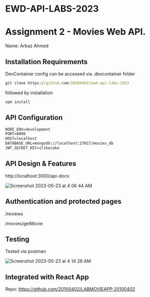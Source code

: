 # EWD-API-LABS-2023
# Assignment 2 - Movies Web API.

Name: Arbaz Ahmed


## Installation Requirements
DevContainer config can be accessed via .devcontainer folder

```cmd
git clone https://github.com/20100402/ewd-api-labs-2023
```
followed by installation
```bat
npm install
```

## API Configuration
```bat
NODE_ENV=development
PORT=8080
HOST=localhost
DATABASE_URL=mongodb://localhost:27017/movies_db
JWT_SECRET_KEY=ilikecake
```

## API Design & Features

http://localhost:3000/api-docs


![Screenshot 2023-05-23 at 4 06 44 AM](https://github.com/20100402/ewd-api-labs-2023/assets/113951387/f8efa45d-33c7-4e74-b452-3711a7a0bc43)

## Authentication and protected pages

/reviews

/movies/getMovie


## Testing

Tested via postman


![Screenshot 2023-05-23 at 4 14 28 AM](https://github.com/20100402/ewd-api-labs-2023/assets/113951387/702a5acb-b21a-498d-87b6-1a7d830b1d5f)


## Integrated with React App

Repo: https://github.com/20100402/LABMOVIEAPP-20100402
